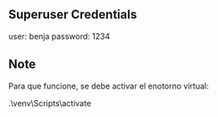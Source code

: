 ## Superuser Credentials

user: benja
password: 1234

## Note

Para que funcione, se debe activar el enotorno virtual:

.\venv\Scripts\activate
